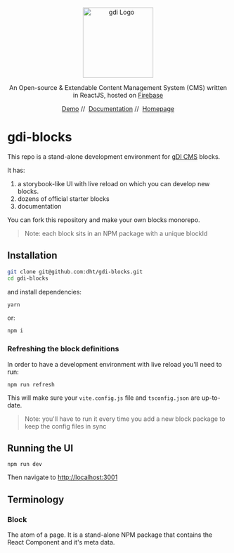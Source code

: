 <p align="center">
  <br />
  <a href="https://usegdi.com/" target="blank"><img src="https://raw.githubusercontent.com/dht/gdi/main/clients/gdi-admin/public/Logo.webp" width="160" alt="gdi Logo" /></a>
</p>
<p align="center">
  An Open-source & Extendable Content Management System (CMS) written in ReactJS, hosted on <a href="https://firebase.google.com" target="_blank">Firebase</a>
</p>
<p align="center">
  <a href="https://usegdi.com/admin/pages/home?demo=on" target="_blank">Demo</a>&nbsp;//&nbsp;
  <a href="https://usegdi.com/docs/" target="_blank">Documentation</a>&nbsp;//&nbsp;
  <a href="https://usegdi.com" target="_blank">Homepage</a>
</p>

# gdi-blocks

This repo is a stand-alone development environment for [gDI CMS](https://github.com/dht/gdi) blocks.

It has:

1. a storybook-like UI with live reload on which you can develop new blocks.
2. dozens of official starter blocks
3. documentation

You can fork this repository and make your own blocks monorepo.

> Note: each block sits in an NPM package with a unique blockId

## Installation

```sh
git clone git@github.com:dht/gdi-blocks.git
cd gdi-blocks
```

and install dependencies:

```sh
yarn
```

or:

```sh
npm i
```

### Refreshing the block definitions

In order to have a development environment with live reload you'll need to run:

```
npm run refresh
```

This will make sure your `vite.config.js` file and `tsconfig.json` are up-to-date.

> Note: you'll have to run it every time you add a new block package to keep the config files in sync

## Running the UI

```
npm run dev
```

Then navigate to [http://localhost:3001](http://localhost:3001)

## Terminology

### Block

The atom of a page. It is a stand-alone NPM package that contains the React Component and it's meta data.
